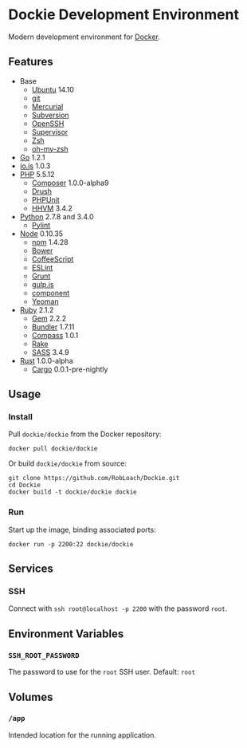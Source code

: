 # Dockie Development Environment

Modern development environment for [Docker](http://docker.io).


## Features

* Base
  * [Ubuntu](http://www.ubuntu.com/) 14.10
  * [git](http://www.git-scm.com)
  * [Mercurial](http://mercurial.selenic.com)
  * [Subversion](https://subversion.apache.org)
  * [OpenSSH](http://www.openssh.com)
  * [Supervisor](http://supervisord.org)
  * [Zsh](http://zsh.org)
  * [oh-my-zsh](http://ohmyz.sh)
* [Go](http://golang.org) 1.2.1
* [io.js](http://iojs.org) 1.0.3
* [PHP](http://php.net) 5.5.12
  * [Composer](http://getcomposer.org) 1.0.0-alpha9
  * [Drush](http://github.com/drush-ops/drush)
  * [PHPUnit](http://phpunit.de)
  * [HHVM](http://hhvm.com) 3.4.2
* [Python](http://python.org) 2.7.8 and 3.4.0
  * [Pylint](http://pylint.org)
* [Node](http://nodejs.org) 0.10.35
  * [npm](http://npmjs.org) 1.4.28
  * [Bower](http://bower.io)
  * [CoffeeScript](http://coffeescript.org)
  * [ESLint](http://eslint.org)
  * [Grunt](http://gruntjs.com)
  * [gulp.js](http://gulpjs.com)
  * [component](http://component.io)
  * [Yeoman](http://yeoman.io)
* [Ruby](http://ruby-lang.org) 2.1.2
  * [Gem](http://rubygems.org) 2.2.2
  * [Bundler](http://bundler.io) 1.7.11
  * [Compass](http://compass-style.org) 1.0.1
  * [Rake](https://github.com/jimweirich/rake)
  * [SASS](http://sass-lang.com) 3.4.9
* [Rust](http://rust-lang.org) 1.0.0-alpha
  * [Cargo](http://crates.io) 0.0.1-pre-nightly


## Usage

### Install

Pull `dockie/dockie` from the Docker repository:
```
docker pull dockie/dockie
```

Or build `dockie/dockie` from source:
```
git clone https://github.com/RobLoach/Dockie.git
cd Dockie
docker build -t dockie/dockie dockie
```

### Run

Start up the image, binding associated ports:
```
docker run -p 2200:22 dockie/dockie
```


## Services

### SSH

Connect with `ssh root@localhost -p 2200` with the password `root`.


## Environment Variables

### `SSH_ROOT_PASSWORD`
The password to use for the `root` SSH user. Default: `root`


## Volumes

### `/app`
Intended location for the running application.
